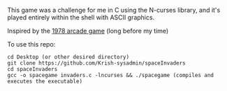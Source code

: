 This game was a challenge for me in C using the N-curses library, and it's played entirely within the shell with ASCII graphics.

Inspired by the [1978 arcade game](https://en.wikipedia.org/wiki/Space_Invaders) (long before my time) 

To use this repo:

```
cd Desktop (or other desired directory)
git clone https://github.com/Krish-sysadmin/spaceInvaders
cd spaceInvaders
gcc -o spacegame invaders.c -lncurses && ./spacegame (compiles and executes the executable)
```

